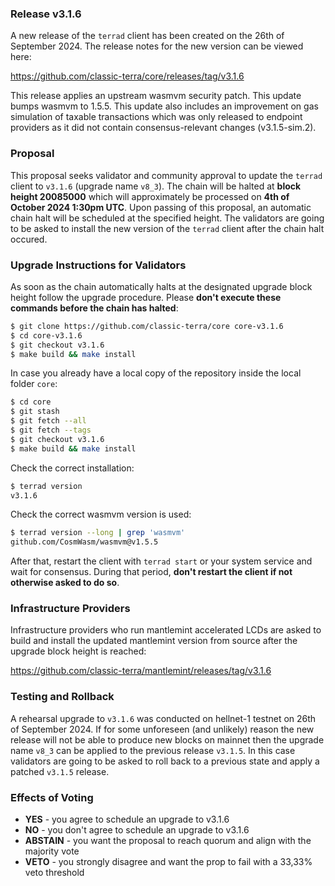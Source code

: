 ### Release v3.1.6

A new release of the `terrad` client has been created on the 26th of September 2024. The release notes for the new version can be viewed here:

https://github.com/classic-terra/core/releases/tag/v3.1.6

This release applies an upstream wasmvm security patch. This update bumps wasmvm to 1.5.5. This update also includes an improvement on gas simulation of taxable transactions which was only released to endpoint providers as it did not contain consensus-relevant changes (v3.1.5-sim.2).

### Proposal

This proposal seeks validator and community approval to update the `terrad` client to `v3.1.6` (upgrade name `v8_3`). The chain will be halted at **block height 20085000**  which will approximately be processed on **4th of October 2024 1:30pm UTC**. Upon passing of this proposal, an automatic chain halt will be scheduled at the specified height. The validators are going to be asked to install the new version of the `terrad` client after the chain halt occured.

### Upgrade Instructions for Validators

As soon as the chain automatically halts at the designated upgrade block height follow the upgrade procedure. Please **don't execute these commands before the chain has halted**:

```bash
$ git clone https://github.com/classic-terra/core core-v3.1.6
$ cd core-v3.1.6
$ git checkout v3.1.6
$ make build && make install 
```

In case you already have a local copy of the repository inside the local folder `core`:

```bash
$ cd core
$ git stash
$ git fetch --all
$ git fetch --tags
$ git checkout v3.1.6
$ make build && make install
```

Check the correct installation:

```bash
$ terrad version
v3.1.6
```

Check the correct wasmvm version is used:
```bash
$ terrad version --long | grep 'wasmvm'
github.com/CosmWasm/wasmvm@v1.5.5
```

After that, restart the client with `terrad start` or your system service and wait for consensus. During that period, **don't restart the client if not otherwise asked to do so**.

### Infrastructure Providers

Infrastructure providers who run mantlemint accelerated LCDs are asked to build and install the updated mantlemint version from source after the upgrade block height is reached:

https://github.com/classic-terra/mantlemint/releases/tag/v3.1.6

### Testing and Rollback

A rehearsal upgrade to `v3.1.6` was conducted on hellnet-1 testnet on 26th of September 2024. If for some unforeseen (and unlikely) reason the new release will not be able to produce new blocks on mainnet then the upgrade name `v8_3` can be applied to the previous release `v3.1.5`. In this case validators are going to be asked to roll back to a previous state and apply a patched `v3.1.5` release.

### Effects of Voting

- **YES** - you agree to schedule an upgrade to v3.1.6
- **NO** - you don't agree to schedule an upgrade to v3.1.6
- **ABSTAIN** - you want the proposal to reach quorum and align with the majority vote
- **VETO** - you strongly disagree and want the prop to fail with a 33,33% veto threshold
